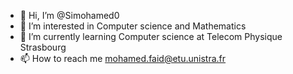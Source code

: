 - 👋 Hi, I’m @Simohamed0
- 👀 I’m interested in Computer science and Mathematics
- 🌱 I’m currently learning Computer science at Telecom Physique Strasbourg
- 📫 How to reach me mohamed.faid@etu.unistra.fr



